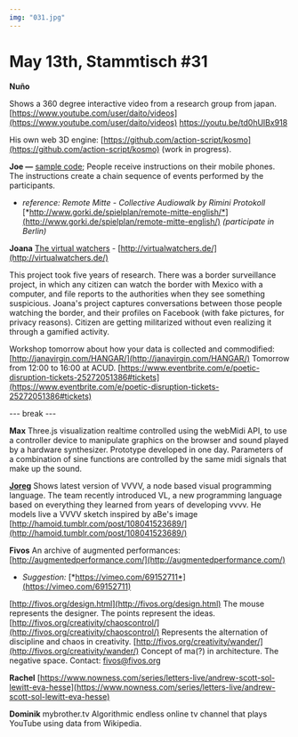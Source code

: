 ```yaml
---
img: "031.jpg"
---
```


# **May 13th, Stammtisch #31**

**Nuño**

Shows a 360 degree interactive video from a research group from japan.
[https://www.youtube.com/user/daito/videos](https://www.youtube.com/user/daito/videos)
[https://](https://www.youtube.com/watch?v=td0hUlBx918)[youtu.be/td0hUlBx918](https://youtu.be/td0hUlBx918)

His own web 3D engine: [https://github.com/action-script/kosmo](https://github.com/action-script/kosmo) (work in progress).

**Joe —** [sample code](https://hackpad.com/XEIkJBSMcmZ#sample-code); People receive instructions on their mobile phones. The instructions create a chain sequence of events performed by the participants.

-  *reference: Remote Mitte - Collective Audiowalk by Rimini Protokoll* [*http://www.gorki.de/spielplan/remote-mitte-english/*](http://www.gorki.de/spielplan/remote-mitte-english/) *(participate in Berlin)*

**Joana**
[The virtual watchers](http://virtualwatchers.de/) - [http://virtualwatchers.de/](http://virtualwatchers.de/)

This project took five years of research. There was a border surveillance project, in which any citizen can watch the border with Mexico with a computer, and file reports to the authorities when they see something suspicious. Joana's project captures conversations between those people watching the border, and their profiles on Facebook (with fake pictures, for privacy reasons). Citizen are getting militarized without even realizing it through a gamified activity.

Workshop tomorrow about how your data is collected and commodified: [http://janavirgin.com/HANGAR/](http://janavirgin.com/HANGAR/)
Tomorrow from 12:00 to 16:00 at ACUD.
[https://www.eventbrite.com/e/poetic-disruption-tickets-25272051386#tickets](https://www.eventbrite.com/e/poetic-disruption-tickets-25272051386#tickets)

--- break ---

**Max**
Three.js visualization realtime controlled using the webMidi API, to use a controller device to manipulate graphics on the browser and sound played by a hardware synthesizer. Prototype developed in one day. Parameters of a combination of sine functions are controlled by the same midi signals that make up the sound.

[**Joreg**](https://hackpad.com/ep/profile/DeSQKeTlogT)
Shows latest version of VVVV, a node based visual programming language. The team recently introduced VL, a new programming language based on everything they learned from years of developing vvvv. He models live a VVVV sketch inspired by aBe's image [http://hamoid.tumblr.com/post/108041523689/](http://hamoid.tumblr.com/post/108041523689/)

**Fivos**
An archive of augmented performances: [http://augmentedperformance.com/](http://augmentedperformance.com/)

- *Suggestion:* [*https://vimeo.com/69152711*](https://vimeo.com/69152711)

[http://fivos.org/design.html](http://fivos.org/design.html)
The mouse represents the designer. The points represent the ideas.
[http://fivos.org/creativity/chaoscontrol/](http://fivos.org/creativity/chaoscontrol/)
Represents the alternation of discipline and chaos in creativity.
[http://fivos.org/creativity/wander/](http://fivos.org/creativity/wander/)
Concept of ma(?) in architecture. The negative space.
Contact: fivos@fivos.org

**Rachel**
[https://www.nowness.com/series/letters-live/andrew-scott-sol-lewitt-eva-hesse](https://www.nowness.com/series/letters-live/andrew-scott-sol-lewitt-eva-hesse)

**Dominik**
mybrother.tv
Algorithmic endless online tv channel that plays YouTube using data from Wikipedia.

